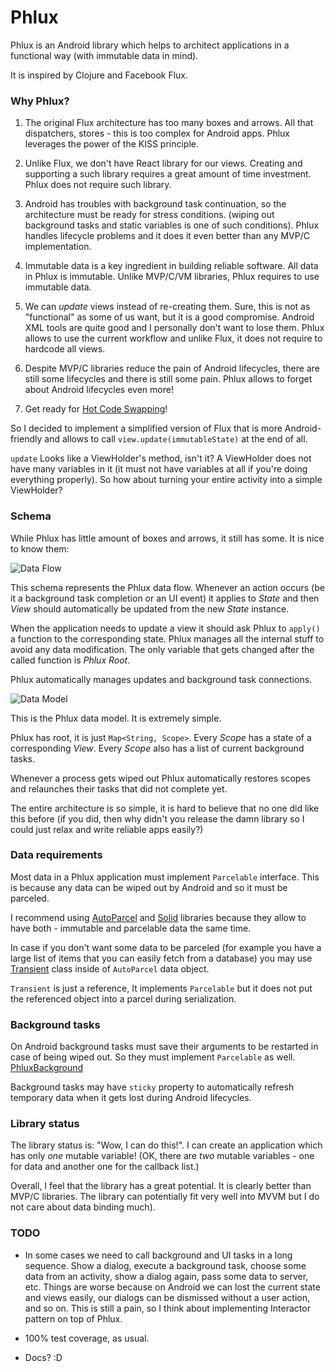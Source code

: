Phlux
=======

Phlux is an Android library which helps to architect applications in a functional way (with immutable data in mind).

It is inspired by Clojure and Facebook Flux.

### Why Phlux?

1. The original Flux architecture has too many boxes and arrows.
All that dispatchers, stores - this is too complex for Android apps.
Phlux leverages the power of the KISS principle.

2. Unlike Flux, we don't have React library for our views.
Creating and supporting a such library requires a great amount of time investment.
Phlux does not require such library.

3. Android has troubles with background task continuation, so the architecture
must be ready for stress conditions.
(wiping out background tasks and static variables is one of such conditions).
Phlux handles lifecycle problems and it does it even better than any MVP/C implementation.

4. Immutable data is a key ingredient in building reliable software.
All data in Phlux is immutable. Unlike MVP/C/VM libraries,
Phlux requires to use immutable data.

5. We can *update* views instead of re-creating them. Sure, this is not as
"functional" as some of us want, but it is a good compromise. Android XML tools
are quite good and I personally don't want to lose them.
Phlux allows to use the current workflow and unlike
Flux, it does not require to hardcode all views.

6. Despite MVP/C libraries reduce the pain of Android lifecycles,
there are still some lifecycles and there is still some pain.
Phlux allows to forget about Android lifecycles even more!

7. Get ready for [Hot Code Swapping](https://www.youtube.com/watch?v=YYin_N6xXxQ&feature=youtu.be&t=37m32s)!

So I decided to implement a simplified version of Flux that
is more Android-friendly and allows to call `view.update(immutableState)`
at the end of all.

`update` Looks like a ViewHolder's method, isn't it?
A ViewHolder does not have many variables in it
(it must not have variables at all if you're doing everything properly).
So how about turning your entire activity into a simple ViewHolder?

### Schema

While Phlux has little amount of boxes and arrows, it still has some. It is nice to know them:

![Data Flow](https://raw.githubusercontent.com/konmik/Phlux/resources/doc/data_flow.png)

This schema represents the Phlux data flow. Whenever an action occurs (be it a background task
completion or an UI event) it applies to *State* and then *View* should automatically
be updated from the new *State* instance.

When the application needs to update a view it should ask Phlux to `apply()` a function to the corresponding state.
Phlux manages all the internal stuff to avoid any data modification. The only variable that gets changed after
the called function is *Phlux Root*.

Phlux automatically manages updates and background task connections.

![Data Model](https://github.com/konmik/Phlux/blob/resources/doc/data_model.png)

This is the Phlux data model. It is extremely simple.

Phlux has root, it is just `Map<String, Scope>`.
Every *Scope* has a state of a corresponding *View*.
Every *Scope* also has a list of current background tasks.

Whenever a process gets wiped out Phlux automatically restores scopes
and relaunches their tasks that did not complete yet.

The entire architecture is so simple, it is hard to believe that
no one did like this before (if you did, then why didn't you release the
damn library so I could just relax and write reliable apps easily?)

### Data requirements

Most data in a Phlux application must implement `Parcelable` interface.
This is because any data can be wiped out by Android and so it must be parceled.

I recommend using
[AutoParcel](https://github.com/frankiesardo/auto-parcel)
and
[Solid](https://github.com/konmik/solid)
libraries because they allow to have both - immutable and parcelable data the same time.

In case if you don't want some data to be parceled (for example you have a large list
of items that you can easily fetch from a database) you may use
[Transient](https://github.com/konmik/Phlux/blob/master/phlux/src/main/java/phlux/Transient.java)
class inside of `AutoParcel` data object.

`Transient` is just a reference, It implements `Parcelable` but it does not put
the referenced object into a parcel during serialization.

### Background tasks

On Android background tasks must save their arguments to be restarted in case of being wiped out.
So they must implement `Parcelable` as well.
[PhluxBackground](https://github.com/konmik/Phlux/blob/master/phlux/src/main/java/phlux/PhluxBackground.java)

Background tasks may have `sticky` property to automatically refresh temporary data when it gets lost during
Android lifecycles.

### Library status

The library status is: "Wow, I can do this!".
I can create an application which has only *one* mutable variable!
(OK, there are *two* mutable variables - one for data and another one for the callback list.)

Overall, I feel that the library has a great potential. It is clearly better than MVP/C libraries.
The library can potentially fit very well into MVVM but I do not care about data binding much).

### TODO

- In some cases we need to call background and UI tasks in a long sequence.
Show a dialog, execute a background task, choose some data from an activity,
show a dialog again, pass some data to server, etc. Things are worse because on Android
we can lost the current state and views easily, our dialogs can be dismissed without a user action, and so on.
This is still a pain, so I think about implementing Interactor pattern on top of Phlux.

- 100% test coverage, as usual.

- Docs? :D
